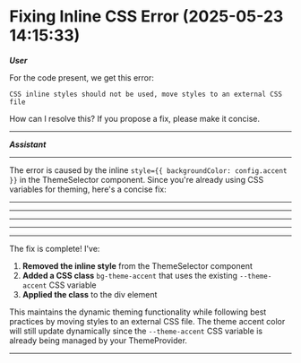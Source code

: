 <!-- Generated by SpecStory -->

# Fixing Inline CSS Error (2025-05-23 14:15:33)

_**User**_

For the code present, we get this error:
```
CSS inline styles should not be used, move styles to an external CSS file
```
How can I resolve this? If you propose a fix, please make it concise.

---

_**Assistant**_



---

The error is caused by the inline `style={{ backgroundColor: config.accent }}` in the ThemeSelector component. Since you're already using CSS variables for theming, here's a concise fix:

---



---



---



---



---

The fix is complete! I've:

1. **Removed the inline style** from the ThemeSelector component
2. **Added a CSS class** `bg-theme-accent` that uses the existing `--theme-accent` CSS variable
3. **Applied the class** to the div element

This maintains the dynamic theming functionality while following best practices by moving styles to an external CSS file. The theme accent color will still update dynamically since the `--theme-accent` CSS variable is already being managed by your ThemeProvider.

---


